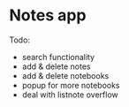 # Notes app

Todo:
- search functionality
- add & delete notes
- add & delete notebooks
- popup for more notebooks
- deal with listnote overflow